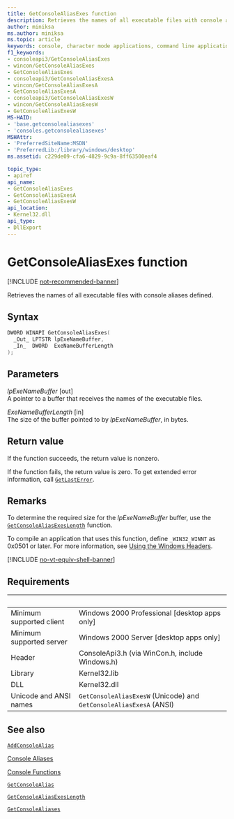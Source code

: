 ```yaml
---
title: GetConsoleAliasExes function
description: Retrieves the names of all executable files with console aliases defined.
author: miniksa
ms.author: miniksa
ms.topic: article
keywords: console, character mode applications, command line applications, terminal applications, console api
f1_keywords:
- consoleapi3/GetConsoleAliasExes
- wincon/GetConsoleAliasExes
- GetConsoleAliasExes
- consoleapi3/GetConsoleAliasExesA
- wincon/GetConsoleAliasExesA
- GetConsoleAliasExesA
- consoleapi3/GetConsoleAliasExesW
- wincon/GetConsoleAliasExesW
- GetConsoleAliasExesW
MS-HAID:
- 'base.getconsolealiasexes'
- 'consoles.getconsolealiasexes'
MSHAttr:
- 'PreferredSiteName:MSDN'
- 'PreferredLib:/library/windows/desktop'
ms.assetid: c229de09-cfa6-4829-9c9a-8ff63500eaf4

topic_type:
- apiref
api_name:
- GetConsoleAliasExes
- GetConsoleAliasExesA
- GetConsoleAliasExesW
api_location:
- Kernel32.dll
api_type:
- DllExport
---
```


# GetConsoleAliasExes function

[!INCLUDE [not-recommended-banner](./includes/not-recommended-banner.md)]

Retrieves the names of all executable files with console aliases defined.

## Syntax

```C
DWORD WINAPI GetConsoleAliasExes(
  _Out_ LPTSTR lpExeNameBuffer,
  _In_  DWORD  ExeNameBufferLength
);
```

## Parameters

*lpExeNameBuffer* \[out\]  
A pointer to a buffer that receives the names of the executable files.

*ExeNameBufferLength* \[in\]  
The size of the buffer pointed to by *lpExeNameBuffer*, in bytes.

## Return value

If the function succeeds, the return value is nonzero.

If the function fails, the return value is zero. To get extended error information, call [`GetLastError`](https://msdn.microsoft.com/library/windows/desktop/ms679360).

## Remarks

To determine the required size for the *lpExeNameBuffer* buffer, use the [`GetConsoleAliasExesLength`](getconsolealiasexeslength.md) function.

To compile an application that uses this function, define `_WIN32_WINNT` as 0x0501 or later. For more information, see [Using the Windows Headers](https://msdn.microsoft.com/library/windows/desktop/aa383745).

[!INCLUDE [no-vt-equiv-shell-banner](./includes/no-vt-equiv-shell-banner.md)]

## Requirements

| &nbsp; | &nbsp; |
|-|-|
| Minimum supported client | Windows 2000 Professional \[desktop apps only\] |
| Minimum supported server | Windows 2000 Server \[desktop apps only\] |
| Header | ConsoleApi3.h (via WinCon.h, include Windows.h) |
| Library | Kernel32.lib |
| DLL | Kernel32.dll |
| Unicode and ANSI names | `GetConsoleAliasExesW` (Unicode) and `GetConsoleAliasExesA` (ANSI) |

## See also

[`AddConsoleAlias`](addconsolealias.md)

[Console Aliases](console-aliases.md)

[Console Functions](console-functions.md)

[`GetConsoleAlias`](getconsolealias.md)

[`GetConsoleAliasExesLength`](getconsolealiasexeslength.md)

[`GetConsoleAliases`](getconsolealiases.md)
